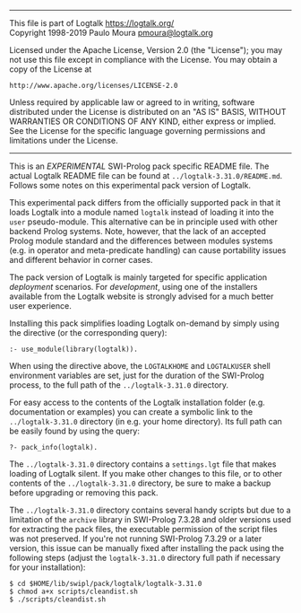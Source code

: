 ________________________________________________________________________

This file is part of Logtalk <https://logtalk.org/>  
Copyright 1998-2019 Paulo Moura <pmoura@logtalk.org>

Licensed under the Apache License, Version 2.0 (the "License");
you may not use this file except in compliance with the License.
You may obtain a copy of the License at

    http://www.apache.org/licenses/LICENSE-2.0

Unless required by applicable law or agreed to in writing, software
distributed under the License is distributed on an "AS IS" BASIS,
WITHOUT WARRANTIES OR CONDITIONS OF ANY KIND, either express or implied.
See the License for the specific language governing permissions and
limitations under the License.
________________________________________________________________________


This is an *EXPERIMENTAL* SWI-Prolog pack specific README file. The actual
Logtalk README file can be found at `../logtalk-3.31.0/README.md`. Follows
some notes on this experimental pack version of Logtalk.

This experimental pack differs from the officially supported pack in that
it loads Logtalk into a module named `logtalk` instead of loading it into
the `user` pseudo-module. This alternative can be in principle used with
other backend Prolog systems. Note, however, that the lack of an accepted
Prolog module standard and the differences between modules systems (e.g.
in operator and meta-predicate handling) can cause portability issues and
different behavior in corner cases.

The pack version of Logtalk is mainly targeted for specific application
*deployment* scenarios. For *development*, using one of the installers
available from the Logtalk website is strongly advised for a much better
user experience.

Installing this pack simplifies loading Logtalk on-demand by simply
using the directive (or the corresponding query):

	:- use_module(library(logtalk)).

When using the directive above, the `LOGTALKHOME` and `LOGTALKUSER`
shell environment variables are set, just for the duration of the
SWI-Prolog process, to the full path of the `../logtalk-3.31.0`
directory.

For easy access to the contents of the Logtalk installation folder
(e.g. documentation or examples) you can create a symbolic link to the
`../logtalk-3.31.0` directory (in e.g. your home directory). Its full
path can be easily found by using the query:

	?- pack_info(logtalk).

The `../logtalk-3.31.0` directory contains a `settings.lgt` file that
makes loading of Logtalk silent. If you make other changes to this file,
or to other contents of the `../logtalk-3.31.0` directory, be sure to
make a backup before upgrading or removing this pack.

The `../logtalk-3.31.0` directory contains several handy scripts but due
to a limitation of the `archive` library in SWI-Prolog 7.3.28 and older
versions used for extracting the pack files, the executable permission
of the script files was not preserved. If you're not running SWI-Prolog
7.3.29 or a later version, this issue can be manually fixed after installing
the pack using the following steps (adjust the `logtalk-3.31.0` directory
full path if necessary for your installation):

	$ cd $HOME/lib/swipl/pack/logtalk/logtalk-3.31.0
	$ chmod a+x scripts/cleandist.sh
	$ ./scripts/cleandist.sh
